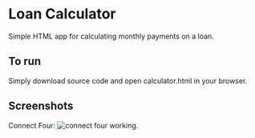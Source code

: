 # Loan Calculator

Simple HTML app for calculating monthly payments on a loan.

## To run

Simply download source code and open calculator.html in your browser.

## Screenshots

Connect Four:
![connect four working.](images/connect-four.png)
